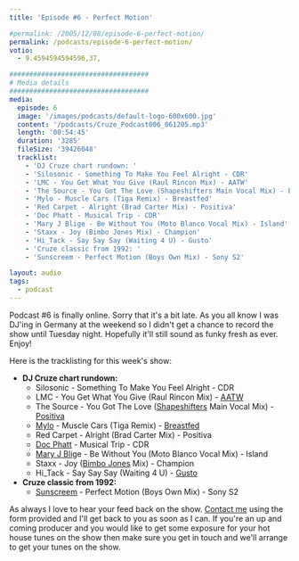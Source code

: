 ```yaml
---
title: 'Episode #6 - Perfect Motion'

#permalink: /2005/12/08/episode-6-perfect-motion/
permalink: /podcasts/episode-6-perfect-motion/
votio:
  - 9.4594594594596,37,

###################################
# Media details
###################################
media:
  episode: 6
  image: '/images/podcasts/default-logo-600x600.jpg'
  content: '/podcasts/Cruze_Podcast006_061205.mp3'
  length: '00:54:45'
  duration: '3285'
  fileSize: '39426048'
  tracklist:
    - 'DJ Cruze chart rundown: '
    - 'Silosonic - Something To Make You Feel Alright - CDR'
    - 'LMC - You Get What You Give (Raul Rincon Mix) - AATW'
    - 'The Source - You Got The Love (Shapeshifters Main Vocal Mix) - Positiva'
    - 'Mylo - Muscle Cars (Tiga Remix) - Breastfed'
    - 'Red Carpet - Alright (Brad Carter Mix) - Positiva'
    - 'Doc Phatt - Musical Trip - CDR'
    - 'Mary J Blige - Be Without You (Moto Blanco Vocal Mix) - Island'
    - 'Staxx - Joy (Bimbo Jones Mix) - Champion'
    - 'Hi_Tack - Say Say Say (Waiting 4 U) - Gusto'
    - 'Cruze classic from 1992: '
    - 'Sunscreem - Perfect Motion (Boys Own Mix) - Sony S2'

layout: audio
tags:
  - podcast
---
```


Podcast #6 is finally online. Sorry that it's a bit late. As you all know I was DJ'ing in Germany at the weekend so I didn't get a chance to record the show until Tuesday night. Hopefully it'll still sound as funky fresh as ever. Enjoy!

Here is the tracklisting for this week's show:

- **DJ Cruze chart rundown:**
  - Silosonic - Something To Make You Feel Alright - CDR
  - LMC - You Get What You Give (Raul Rincon Mix) - [AATW][3]
  - The Source - You Got The Love ([Shapeshifters][4] Main Vocal Mix) - [Positiva][5]
  - [Mylo][6] - Muscle Cars (Tiga Remix) - [Breastfed][7]
  - Red Carpet - Alright (Brad Carter Mix) - Positiva
  - [Doc Phatt][8] - Musical Trip - CDR
  - [Mary J Blig][9]e - Be Without You (Moto Blanco Vocal Mix) - Island
  - Staxx - Joy ([Bimbo Jones][10] Mix) - Champion
  - Hi_Tack - Say Say Say (Waiting 4 U) - [Gusto][11]
- **Cruze classic from 1992:**
  - [Sunscreem][12] - Perfect Motion (Boys Own Mix) - Sony S2

As always I love to hear your feed back on the show. [Contact me][13] using the form provided and I'll get back to you as soon as I can. If you're an up and coming producer and you would like to get some exposure for your hot house tunes on the show then make sure you get in touch and we'll arrange to get your tunes on the show.

[1]: http://www.djcruzeaudio.co.uk/podcasts/Cruze_Podcast006_061205.mp3
[2]: http://www.djcruze.co.uk/cms/podcasts/feed/rss2
[3]: http://www.aatw.com/
[4]: http://www.nocturnalgroove.co.uk/
[5]: http://www.positivarecords.com/
[6]: http://www.mylo.tv/
[7]: http://www.breastfed.tv/
[8]: http://www.docphatt.com/
[9]: http://www.mjblige.com/
[10]: http://www.djleedagger.co.uk/
[11]: http://www.gutrecords.com/
[12]: http://www.vh1.com/artists/az/sunscreem/bio.jhtml
[13]: /contact
